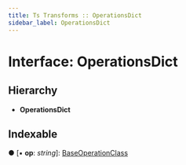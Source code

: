 ```yaml
---
title: Ts Transforms :: OperationsDict
sidebar_label: OperationsDict
---
```


# Interface: OperationsDict

## Hierarchy

* **OperationsDict**

## Indexable

● \[▪ **op**: *string*\]: [BaseOperationClass](../overview.md#baseoperationclass)

